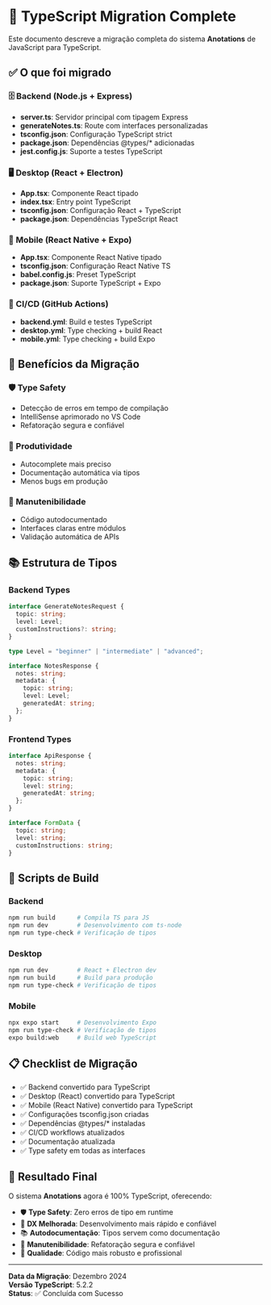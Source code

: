 # 🚀 TypeScript Migration Complete

Este documento descreve a migração completa do sistema **Anotations** de JavaScript para TypeScript.

## ✅ O que foi migrado

### 🗄️ Backend (Node.js + Express)

- **server.ts**: Servidor principal com tipagem Express
- **generateNotes.ts**: Route com interfaces personalizadas
- **tsconfig.json**: Configuração TypeScript strict
- **package.json**: Dependências @types/\* adicionadas
- **jest.config.js**: Suporte a testes TypeScript

### 🖥️ Desktop (React + Electron)

- **App.tsx**: Componente React tipado
- **index.tsx**: Entry point TypeScript
- **tsconfig.json**: Configuração React + TypeScript
- **package.json**: Dependências TypeScript React

### 📱 Mobile (React Native + Expo)

- **App.tsx**: Componente React Native tipado
- **tsconfig.json**: Configuração React Native TS
- **babel.config.js**: Preset TypeScript
- **package.json**: Suporte TypeScript + Expo

### 🔧 CI/CD (GitHub Actions)

- **backend.yml**: Build e testes TypeScript
- **desktop.yml**: Type checking + build React
- **mobile.yml**: Type checking + build Expo

## 🎯 Benefícios da Migração

### 🛡️ Type Safety

- Detecção de erros em tempo de compilação
- IntelliSense aprimorado no VS Code
- Refatoração segura e confiável

### 🚀 Produtividade

- Autocomplete mais preciso
- Documentação automática via tipos
- Menos bugs em produção

### 🔧 Manutenibilidade

- Código autodocumentado
- Interfaces claras entre módulos
- Validação automática de APIs

## 📚 Estrutura de Tipos

### Backend Types

```typescript
interface GenerateNotesRequest {
  topic: string;
  level: Level;
  customInstructions?: string;
}

type Level = "beginner" | "intermediate" | "advanced";

interface NotesResponse {
  notes: string;
  metadata: {
    topic: string;
    level: Level;
    generatedAt: string;
  };
}
```

### Frontend Types

```typescript
interface ApiResponse {
  notes: string;
  metadata: {
    topic: string;
    level: string;
    generatedAt: string;
  };
}

interface FormData {
  topic: string;
  level: string;
  customInstructions: string;
}
```

## 🚀 Scripts de Build

### Backend

```bash
npm run build      # Compila TS para JS
npm run dev        # Desenvolvimento com ts-node
npm run type-check # Verificação de tipos
```

### Desktop

```bash
npm run dev        # React + Electron dev
npm run build      # Build para produção
npm run type-check # Verificação de tipos
```

### Mobile

```bash
npx expo start     # Desenvolvimento Expo
npm run type-check # Verificação de tipos
expo build:web     # Build web TypeScript
```

## 📋 Checklist de Migração

- ✅ Backend convertido para TypeScript
- ✅ Desktop (React) convertido para TypeScript
- ✅ Mobile (React Native) convertido para TypeScript
- ✅ Configurações tsconfig.json criadas
- ✅ Dependências @types/\* instaladas
- ✅ CI/CD workflows atualizados
- ✅ Documentação atualizada
- ✅ Type safety em todas as interfaces

## 🎉 Resultado Final

O sistema **Anotations** agora é 100% TypeScript, oferecendo:

- 🛡️ **Type Safety**: Zero erros de tipo em runtime
- 🚀 **DX Melhorada**: Desenvolvimento mais rápido e confiável
- 📚 **Autodocumentação**: Tipos servem como documentação
- 🔧 **Manutenibilidade**: Refatoração segura e confiável
- 🎯 **Qualidade**: Código mais robusto e profissional

---

**Data da Migração**: Dezembro 2024  
**Versão TypeScript**: 5.2.2  
**Status**: ✅ Concluída com Sucesso
